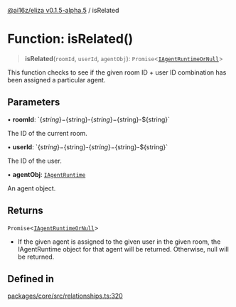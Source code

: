 [@ai16z/eliza v0.1.5-alpha.5](../index.md) / isRelated

# Function: isRelated()

> **isRelated**(`roomId`, `userId`, `agentObj`): `Promise`\<[`IAgentRuntimeOrNull`](../type-aliases/IAgentRuntimeOrNull.md)\>

This function checks to see if the given room ID +
 user ID combination has been assigned a particular
 agent.

## Parameters

• **roomId**: \`$\{string\}-$\{string\}-$\{string\}-$\{string\}-$\{string\}\`

The ID of the current room.

• **userId**: \`$\{string\}-$\{string\}-$\{string\}-$\{string\}-$\{string\}\`

The ID of the user.

• **agentObj**: [`IAgentRuntime`](../interfaces/IAgentRuntime.md)

An agent object.

## Returns

`Promise`\<[`IAgentRuntimeOrNull`](../type-aliases/IAgentRuntimeOrNull.md)\>

- If the given agent is assigned to the
 given user in the given room, the IAgentRuntime
 object for that agent will be returned.  Otherwise,
 null will be returned.

## Defined in

[packages/core/src/relationships.ts:320](https://github.com/roschler/eliza/blob/main/packages/core/src/relationships.ts#L320)
